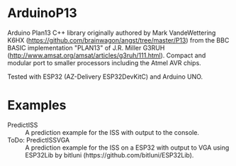 # ArduinoP13
Arduino Plan13 C++ library originally authored by Mark VandeWettering K6HX (https://github.com/brainwagon/angst/tree/master/P13) from the BBC BASIC implementation "PLAN13" of J.R. Miller G3RUH (http://www.amsat.org/amsat/articles/g3ruh/111.html). Compact and modular port to smaller processors including the Atmel AVR chips.

Tested with ESP32 (AZ-Delivery ESP32DevKitC) and Arduino UNO.

# Examples

<dl>
  <dt>PredictISS</dt>
  <dd>A prediction example for the ISS with output to the console.</dd>
  <dt>ToDo: PredictISSVGA</dt>
  <dd>A prediction example for the ISS on a ESP32 with output to VGA using ESP32Lib by bitluni (https://github.com/bitluni/ESP32Lib).</dd>
  
